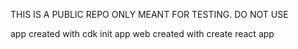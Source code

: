 THIS IS A PUBLIC REPO ONLY MEANT FOR TESTING. DO NOT USE

app created with cdk init app
web created with create react app